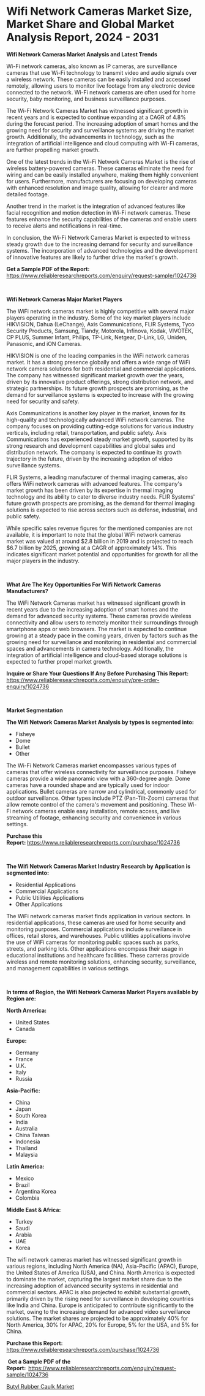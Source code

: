 <p><h1>Wifi Network Cameras Market Size, Market Share and Global Market Analysis Report, 2024 - 2031</h1></p><p><strong>Wifi Network Cameras Market Analysis and Latest Trends</strong></p>
<p><p>Wi-Fi network cameras, also known as IP cameras, are surveillance cameras that use Wi-Fi technology to transmit video and audio signals over a wireless network. These cameras can be easily installed and accessed remotely, allowing users to monitor live footage from any electronic device connected to the network. Wi-Fi network cameras are often used for home security, baby monitoring, and business surveillance purposes.</p><p>The Wi-Fi Network Cameras Market has witnessed significant growth in recent years and is expected to continue expanding at a CAGR of 4.8% during the forecast period. The increasing adoption of smart homes and the growing need for security and surveillance systems are driving the market growth. Additionally, the advancements in technology, such as the integration of artificial intelligence and cloud computing with Wi-Fi cameras, are further propelling market growth.</p><p>One of the latest trends in the Wi-Fi Network Cameras Market is the rise of wireless battery-powered cameras. These cameras eliminate the need for wiring and can be easily installed anywhere, making them highly convenient for users. Furthermore, manufacturers are focusing on developing cameras with enhanced resolution and image quality, allowing for clearer and more detailed footage.</p><p>Another trend in the market is the integration of advanced features like facial recognition and motion detection in Wi-Fi network cameras. These features enhance the security capabilities of the cameras and enable users to receive alerts and notifications in real-time.</p><p>In conclusion, the Wi-Fi Network Cameras Market is expected to witness steady growth due to the increasing demand for security and surveillance systems. The incorporation of advanced technologies and the development of innovative features are likely to further drive the market's growth.</p></p>
<p><strong>Get a Sample PDF of the Report:&nbsp;</strong> <a href="https://www.reliableresearchreports.com/enquiry/request-sample/1024736">https://www.reliableresearchreports.com/enquiry/request-sample/1024736</a></p>
<p>&nbsp;</p>
<p><strong>Wifi Network Cameras Major Market Players</strong></p>
<p><p>The WiFi network cameras market is highly competitive with several major players operating in the industry. Some of the key market players include HIKVISION, Dahua (LeChange), Axis Communications, FLIR Systems, Tyco Security Products, Samsung, Tiandy, Motorola, Infinova, Kodak, VIVOTEK, CP PLUS, Summer Infant, Philips, TP-Link, Netgear, D-Link, LG, Uniden, Panasonic, and iON Cameras.</p><p>HIKVISION is one of the leading companies in the WiFi network cameras market. It has a strong presence globally and offers a wide range of WiFi network camera solutions for both residential and commercial applications. The company has witnessed significant market growth over the years, driven by its innovative product offerings, strong distribution network, and strategic partnerships. Its future growth prospects are promising, as the demand for surveillance systems is expected to increase with the growing need for security and safety.</p><p>Axis Communications is another key player in the market, known for its high-quality and technologically advanced WiFi network cameras. The company focuses on providing cutting-edge solutions for various industry verticals, including retail, transportation, and public safety. Axis Communications has experienced steady market growth, supported by its strong research and development capabilities and global sales and distribution network. The company is expected to continue its growth trajectory in the future, driven by the increasing adoption of video surveillance systems.</p><p>FLIR Systems, a leading manufacturer of thermal imaging cameras, also offers WiFi network cameras with advanced features. The company's market growth has been driven by its expertise in thermal imaging technology and its ability to cater to diverse industry needs. FLIR Systems' future growth prospects are promising, as the demand for thermal imaging solutions is expected to rise across sectors such as defense, industrial, and public safety.</p><p>While specific sales revenue figures for the mentioned companies are not available, it is important to note that the global WiFi network cameras market was valued at around $2.8 billion in 2019 and is projected to reach $6.7 billion by 2025, growing at a CAGR of approximately 14%. This indicates significant market potential and opportunities for growth for all the major players in the industry.</p></p>
<p>&nbsp;</p>
<p><strong>What Are The Key Opportunities For Wifi Network Cameras Manufacturers?</strong></p>
<p><p>The WiFi Network Cameras market has witnessed significant growth in recent years due to the increasing adoption of smart homes and the demand for advanced security systems. These cameras provide wireless connectivity and allow users to remotely monitor their surroundings through smartphone apps or web browsers. The market is expected to continue growing at a steady pace in the coming years, driven by factors such as the growing need for surveillance and monitoring in residential and commercial spaces and advancements in camera technology. Additionally, the integration of artificial intelligence and cloud-based storage solutions is expected to further propel market growth.</p></p>
<p><strong>Inquire or Share Your Questions If Any Before Purchasing This Report:</strong> <a href="https://www.reliableresearchreports.com/enquiry/pre-order-enquiry/1024736">https://www.reliableresearchreports.com/enquiry/pre-order-enquiry/1024736</a></p>
<p>&nbsp;</p>
<p><strong>Market Segmentation</strong></p>
<p><strong>The Wifi Network Cameras Market Analysis by types is segmented into:</strong></p>
<p><ul><li>Fisheye</li><li>Dome</li><li>Bullet</li><li>Other</li></ul></p>
<p><p>The Wi-Fi Network Cameras market encompasses various types of cameras that offer wireless connectivity for surveillance purposes. Fisheye cameras provide a wide panoramic view with a 360-degree angle. Dome cameras have a rounded shape and are typically used for indoor applications. Bullet cameras are narrow and cylindrical, commonly used for outdoor surveillance. Other types include PTZ (Pan-Tilt-Zoom) cameras that allow remote control of the camera's movement and positioning. These Wi-Fi network cameras enable easy installation, remote access, and live streaming of footage, enhancing security and convenience in various settings.</p></p>
<p><strong>Purchase this Report:&nbsp;</strong><a href="https://www.reliableresearchreports.com/purchase/1024736">https://www.reliableresearchreports.com/purchase/1024736</a></p>
<p>&nbsp;</p>
<p><strong>The Wifi Network Cameras Market Industry Research by Application is segmented into:</strong></p>
<p><ul><li>Residential Applications</li><li>Commercial Applications</li><li>Public Utilities Applications</li><li>Other Applications</li></ul></p>
<p><p>The WiFi network cameras market finds application in various sectors. In residential applications, these cameras are used for home security and monitoring purposes. Commercial applications include surveillance in offices, retail stores, and warehouses. Public utilities applications involve the use of WiFi cameras for monitoring public spaces such as parks, streets, and parking lots. Other applications encompass their usage in educational institutions and healthcare facilities. These cameras provide wireless and remote monitoring solutions, enhancing security, surveillance, and management capabilities in various settings.</p></p>
<p>&nbsp;</p>
<p><strong>In terms of Region, the Wifi Network Cameras Market Players available by Region are:</strong></p>
<p>
    <p> <strong> North America: </strong>
        <ul>
            <li>United States</li>
            <li>Canada</li>
        </ul>
        </p> 
    <p> <strong> Europe: </strong>
        <ul>
            <li>Germany</li>
            <li>France</li>
            <li>U.K.</li>
            <li>Italy</li>
            <li>Russia</li>
        </ul>
        </p> 
    <p> <strong> Asia-Pacific: </strong>
        <ul>
            <li>China</li>
            <li>Japan</li>
            <li>South Korea</li>
            <li>India</li>
            <li>Australia</li>
            <li>China Taiwan</li>
            <li>Indonesia</li>
            <li>Thailand</li>
            <li>Malaysia</li>
        </ul>
        </p> 
    <p> <strong> Latin America: </strong>
        <ul>
            <li>Mexico</li>
            <li>Brazil</li>
            <li>Argentina Korea</li>
            <li>Colombia</li>
        </ul>
        </p> 
    <p> <strong> Middle East & Africa: </strong>
        <ul>
            <li>Turkey</li>
            <li>Saudi</li>
            <li>Arabia</li>
            <li>UAE</li>
            <li>Korea</li>
        </ul>
    </p>
    </p>
<p><p>The wifi network cameras market has witnessed significant growth in various regions, including North America (NA), Asia-Pacific (APAC), Europe, the United States of America (USA), and China. North America is expected to dominate the market, capturing the largest market share due to the increasing adoption of advanced security systems in residential and commercial sectors. APAC is also projected to exhibit substantial growth, primarily driven by the rising need for surveillance in developing countries like India and China. Europe is anticipated to contribute significantly to the market, owing to the increasing demand for advanced video surveillance solutions. The market shares are projected to be approximately 40% for North America, 30% for APAC, 20% for Europe, 5% for the USA, and 5% for China.</p></p>
<p><strong>Purchase this Report: </strong><a href="https://www.reliableresearchreports.com/purchase/1024736">https://www.reliableresearchreports.com/purchase/1024736</a></p>
<p>&nbsp;<strong>Get a Sample PDF of the Report:&nbsp;&nbsp;</strong><a href="https://www.reliableresearchreports.com/enquiry/request-sample/1024736">https://www.reliableresearchreports.com/enquiry/request-sample/1024736</a></p>
<p><strong></strong></p>
<p><p><a href="https://medium.com/@thomasking867/butyl-rubber-caulk-market-research-report-its-history-and-forecast-2024-to-2031-7175e2f6acef">Butyl Rubber Caulk Market</a></p></p>